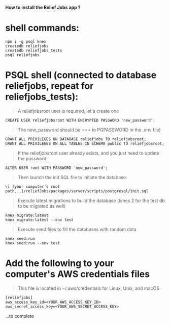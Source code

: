 **How to install the Relief Jobs app ?**

# shell commands:

```
npm i -g psql knex
createdb reliefjobs
createdb reliefjobs_tests
psql reliefjobs
```

# PSQL shell (connected to database reliefjobs, repeat for reliefjobs_tests):

> A reliefjobsroot user is required, let's create one

```
CREATE USER reliefjobsroot WITH ENCRYPTED PASSWORD 'new_password';
```

> The new_password should be === to PGPASSWORD in the .env file)

```
GRANT ALL PRIVILEGES ON DATABASE reliefjobs TO reliefjobsroot;
GRANT ALL PRIVILEGES ON ALL TABLES IN SCHEMA public TO reliefjobsroot;
```

> If the reliefjobsroot user already exists, and you just need to update the password:

```
ALTER USER root WITH PASSWORD 'new_password';
```

> Then launch the init SQL file to initiate the database:

```
\i [your computer's root path...]/reliefJobs/packages/server/scripts/postgresql/init.sql
```

> Execute latest migrations to build the database (times 2 for the test db to be migrated as well)

```
knex migrate:latest
knex migrate:latest --env test
```

> Execute seed files to fill the databases with random data

```
knex seed:run
knex seed:run --env test
```

# Add the following to your computer's AWS credentials files

> This file is located in ~/.aws/credentials for Linux, Unix, and macOS

```
[reliefjobs]
aws_access_key_id=<YOUR_AWS_ACCESS_KEY_ID>
aws_secret_access_key=<YOUR_AWS_SECRET_ACCESS_KEY>
```
...to complete

